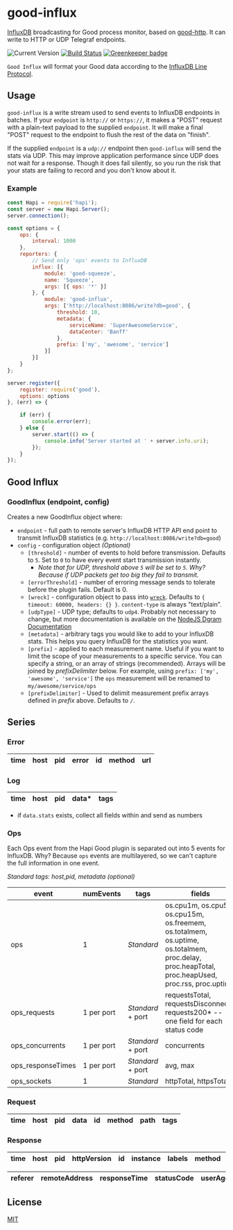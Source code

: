 # good-influx

[InfluxDB](https://docs.influxdata.com/) broadcasting for Good process monitor, based on [good-http](https://github.com/hapijs/good-http).
It can write to HTTP or UDP Telegraf endpoints.

![Current Version](https://img.shields.io/npm/v/good-influx.svg)
[![Build Status](https://travis-ci.org/fhemberger/good-influx.svg?branch=master)](https://travis-ci.org/fhemberger/good-influx)
[![Greenkeeper badge](https://badges.greenkeeper.io/fhemberger/good-influx.svg)](https://greenkeeper.io/)


`Good Influx` will format your Good data according to the [InfluxDB Line Protocol](https://docs.influxdata.com/influxdb/v1.1/write_protocols/line_protocol_tutorial/).

## Usage

`good-influx` is a write stream used to send events to InfluxDB endpoints in batches. If your `endpoint` is `http://` or `https://`, it makes a "POST" request with a plain-text payload to the supplied `endpoint`. It will make a final "POST" request to the endpoint to flush the rest of the data on "finish".

If the supplied `endpoint` is a `udp://` endpoint then `good-influx` will send the stats via UDP.  This may improve application performance since UDP does not wait for a response.  Though it does fail silently, so you run the risk that your stats are failing to record and you don't know about it.

### Example

```javascript
const Hapi = require('hapi');
const server = new Hapi.Server();
server.connection();

const options = {
	ops: {
	    interval: 1000
	},
    reporters: {
    	// Send only 'ops' events to InfluxDB
        influx: [{
            module: 'good-squeeze',
            name: 'Squeeze',
            args: [{ ops: '*' }]
        }, {
            module: 'good-influx',
            args: ['http://localhost:8086/write?db=good', {
                threshold: 10,
                metadata: {
                    serviceName: 'SuperAwesomeService',
                    dataCenter: 'Banff'
                },
                prefix: ['my', 'awesome', 'service']
            }]
        }]
    }
};

server.register({
    register: require('good'),
    options: options
}, (err) => {

    if (err) {
        console.error(err);
    } else {
        server.start(() => {
            console.info('Server started at ' + server.info.uri);
        });
    }
});
```


## Good Influx
### GoodInflux (endpoint, config)

Creates a new GoodInflux object where:

- `endpoint` - full path to remote server's InfluxDB HTTP API end point to transmit InfluxDB statistics (e.g. `http://localhost:8086/write?db=good`)
- `config` - configuration object *(Optional)*
  - `[threshold]` - number of events to hold before transmission. Defaults to `5`. Set to `0` to have every event start transmission instantly.
    - *Note that for UDP, threshold above `5` will be set to `5`.  Why?  Because if UDP packets get too big they fail to transmit.*
  - `[errorThreshold]` - number of erroring message sends to tolerate before the plugin fails.  Default is 0.
  - `[wreck]` - configuration object to pass into [`wreck`](https://github.com/hapijs/wreck#advanced). Defaults to `{ timeout: 60000, headers: {} }`. `content-type` is always "text/plain".
  - `[udpType]` - UDP type; defaults to `udp4`. Probably not necessary to change, but more documentation is available on the [NodeJS Dgram Documentation](https://nodejs.org/api/dgram.html#dgram_dgram_createsocket_type_callback)
  - `[metadata]` - arbitrary tags you would like to add to your InfluxDB stats.  This helps you query InfluxDB for the statistics you want.
  - `[prefix]` - applied to each measurement name. Useful if you want to limit the scope of your measurements to a specific service. You can specify a string, or an array of strings (recommended). Arrays will be joined by *prefixDelimiter* below. For example, using `prefix: ['my', 'awesome', 'service']` the `ops` measurement will be renamed to
  `my/awesome/service/ops`
  - `[prefixDelimiter]` - Used to delimit measurement prefix arrays defined in *prefix* above. Defaults to `/`.

## Series

### Error

time | host | pid | error | id | method | url
-----|------|-----|-------|----|--------|----

### Log

time | host | pid | data* | tags
-----|------|-----|------|-----

* if `data.stats` exists, collect all fields within and send as numbers

### Ops

Each Ops event from the Hapi Good plugin is separated out into 5 events for InfluxDB.  Why?  Because `ops` events are multilayered, so we can't capture the full information in one event.

_Standard tags: host,pid, metadata (optional)_

event             | numEvents | tags       | fields
------------------|-----------|------------|------------------------------------------
ops               | 1         | _Standard_ | os.cpu1m, os.cpu5m, os.cpu15m, os.freemem, os.totalmem, os.uptime, os.totalmem, proc.delay, proc.heapTotal, proc.heapUsed, proc.rss, proc.uptime
ops_requests      | 1 per port|_Standard_ + port| requestsTotal, requestsDisconnects, requests200* -- one field for each status code
ops_concurrents   | 1 per port|_Standard_ + port| concurrents
ops_responseTimes | 1 per port|_Standard_ + port| avg, max
ops_sockets       | 1         |_Standard_| httpTotal, httpsTotal

### Request

time | host | pid | data | id | method | path | tags
-----|------|-----|------|----|--------|------|-----

### Response

time | host | pid | httpVersion | id | instance | labels | method | path | query |
-----|------|-----|-------------|----|----------|--------|--------|------|-------|

referer | remoteAddress | responseTime | statusCode | userAgent
---------|---------------|--------------|------------|----------

## License

[MIT](LICENSE.txt)
